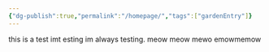 ```yaml
---
{"dg-publish":true,"permalink":"/homepage/","tags":["gardenEntry"]}
---
```


this is a test imt esting im always testing. meow meow mewo emowmemow